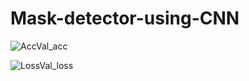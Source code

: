 # Mask-detector-using-CNN



![AccVal_acc](https://user-images.githubusercontent.com/17081707/212462082-330eea8c-eff4-4b76-ae73-fdc34981ad5a.png)

![LossVal_loss](https://user-images.githubusercontent.com/17081707/212462087-21bae9be-8444-4ac2-b3db-fb7f2db487c3.png)
